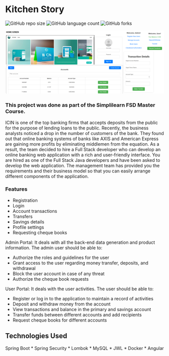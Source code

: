 # Kitchen Story

![GitHub repo size](https://img.shields.io/github/repo-size/laiszig/kitchen_story?style=for-the-badge)
![GitHub language count](https://img.shields.io/github/languages/count/laiszig/kitchen_story?style=for-the-badge)
![GitHub forks](https://img.shields.io/github/forks/laiszig/kitchen_story?style=for-the-badge)

<img src="icin_bank.png" alt="Frontend image">

### This project was done as part of the Simplilearn FSD Master Course.

ICIN is one of the top banking firms that accepts deposits from the public for the purpose of lending loans to the public. 
Recently, the business analysts noticed a drop in the number of customers of the bank. 
They found out that online banking systems of banks like AXIS and American Express are gaining more profits by eliminating middlemen from the equation. 
As a result, the team decided to hire a Full Stack developer who can develop an online banking web application with a rich and user-friendly interface.
You are hired as one of the Full Stack Java developers and have been asked to develop the web application. 
The management team has provided you the requirements and their business model so that you can easily arrange different components of the application.

### Features 
* Registration
* Login
* Account transactions
* Transfers
* Savings details
* Profile settings
* Requesting cheque books

Admin Portal:
It deals with all the back-end data generation and product information. The admin user should be able to:

* Authorize the roles and guidelines for the user
* Grant access to the user regarding money transfer, deposits, and withdrawal
* Block the user account in case of any threat
* Authorize the cheque book requests

User Portal:
It deals with the user activities. The user should be able to:
* Register or log in to the application to maintain a record of activities
* Deposit and withdraw money from the account
* View transactions and balance in the primary and savings account
* Transfer funds between different accounts and add recipients
* Request cheque books for different accounts

## Technologies Used
Spring Boot * Spring Security * Lombok * MySQL * JWL * Docker * Angular
